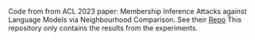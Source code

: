 Code from from ACL 2023 paper: Membership Inference Attacks against Language Models via Neighbourhood Comparison. See their [Repo](https://github.com/justusmattern27/neighbour-mia/tree/main)
This repository only contains the results from the experiments.






